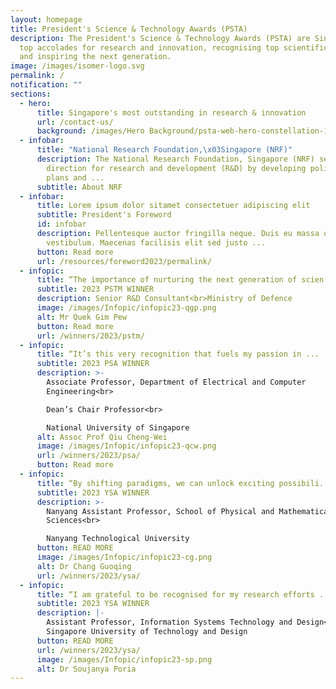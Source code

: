```yaml
---
layout: homepage
title: President's Science & Technology Awards (PSTA)
description: The President's Science & Technology Awards (PSTA) are Singapore's
  top accolades for research and innovation, recognising top scientific talent
  and inspiring the next generation.
image: /images/isomer-logo.svg
permalink: /
notification: ""
sections:
  - hero:
      title: Singapore's most outstanding in research & innovation
      url: /contact-us/
      background: /images/Hero Background/psta-web-hero-constellation-1920x1006px-dk.jpg
  - infobar:
      title: "National Research Foundation,\x03Singapore (NRF)"
      description: The National Research Foundation, Singapore (NRF) sets the national
        direction for research and development (R&D) by developing policies,
        plans and ...
      subtitle: About NRF
  - infobar:
      title: Lorem ipsum dolor sitamet consectetuer adipiscing elit
      subtitle: President's Foreword
      id: infobar
      description: Pellentesque auctor fringilla neque. Duis eu massa ut lorem iaculis
        vestibulum. Maecenas facilisis elit sed justo ...
      button: Read more
      url: /resources/foreword2023/permalink/
  - infopic:
      title: “The importance of nurturing the next generation of scien...
      subtitle: 2023 PSTM WINNER
      description: Senior R&D Consultant<br>Ministry of Defence
      image: /images/Infopic/infopic23-qgp.png
      alt: Mr Quek Gim Pew
      button: Read more
      url: /winners/2023/pstm/
  - infopic:
      title: “It’s this very recognition that fuels my passion in ...
      subtitle: 2023 PSA WINNER
      description: >-
        Associate Professor, Department of Electrical and Computer
        Engineering<br>

        Dean’s Chair Professor<br>

        National University of Singapore
      alt: Assoc Prof Qiu Cheng-Wei
      image: /images/Infopic/infopic23-qcw.png
      url: /winners/2023/psa/
      button: Read more
  - infopic:
      title: “By shifting paradigms, we can unlock exciting possibili...
      subtitle: 2023 YSA WINNER
      description: >-
        Nanyang Assistant Professor, School of Physical and Mathematical
        Sciences<br>

        Nanyang Technological University
      button: READ MORE
      image: /images/Infopic/infopic23-cg.png
      alt: Dr Chang Guoqing
      url: /winners/2023/ysa/
  - infopic:
      title: “I am grateful to be recognised for my research efforts ...
      subtitle: 2023 YSA WINNER
      description: |-
        Assistant Professor, Information Systems Technology and Design<br>
        Singapore University of Technology and Design
      button: READ MORE
      url: /winners/2023/ysa/
      image: /images/Infopic/infopic23-sp.png
      alt: Dr Soujanya Poria
---
```

